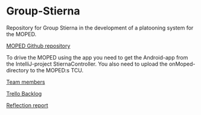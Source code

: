 # Group-Stierna
Repository for Group Stierna in the development of a platooning system for the MOPED.

[MOPED Github repository](https://github.com/sics-sse/moped)

To drive the MOPED using the app you need to get the Android-app from the IntelliJ-project StiernaController. You also need to upload the onMoped-directory to the MOPED:s TCU.

[Team members](.mailmap)

[Trello Backlog](https://trello.com/b/THHlHSP9)

[Reflection report](reflectionreport)
